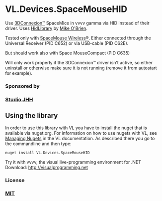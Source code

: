 # VL.Devices.SpaceMouseHID

Use [3DConnexion™](https://3dconnexion.com) SpaceMice in vvvv gamma via HID instead of their driver.
Uses [HidLibrary](https://github.com/mikeobrien/HidLibrary) by [Mike O'Brien](https://www.mikeobrien.net/). 

Tested only with [SpaceMouse Wireless®](https://3dconnexion.com/us/product/spacemouse-wireless/).
Either connected through the Universal Receiver (PID C652) or via  USB-cable (PID C62E).

But should work also with Space MouseCompact (PID C635)

Will only work properly if the 3DConnexion™ driver isn’t active, 
so either uninstall or otherwise make sure it is not running (remove it from autostart for example).

### Sponsored by 
### [Studio JHH](https://www.hansen.ch/)


## Using the library
In order to use this library with VL you have to install the nuget that is available via nuget.org. For information on how to use nugets with VL, see [Managing Nugets](https://thegraybook.vvvv.org/reference/hde/managing-nugets.html) in the VL documentation. As described there you go to the commandline and then type:

    nuget install VL.Devices.SpaceMouseHID


Try it with vvvv, the visual live-programming environment for .NET  
Download: http://visualprogramming.net

### License

### [MIT](https://github.com/bj-rn/VL.Devices.SpaceMouseHID/blob/master/LICENSE)
  

